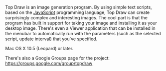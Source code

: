 Top Draw is an image generation program.  By using simple text scripts, based on the [JavaScript](http://en.wikipedia.org/wiki/JavaScript) programming language, Top Draw can create surprisingly complex and interesting images.  The cool part is that the program has built in support for taking your image and installing it as your desktop image.  There's even a Viewer application that can be installed in the menubar to automatically run with the parameters (such as the selected script, update interval) that you've specified.

Mac OS X 10.5 (Leopard) or later.

There's also a Google Groups page for the project: https://groups.google.com/group/topdraw